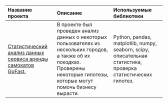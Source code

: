 | Название проекта      | Описание               | Используемые библиотеки |
| :------------- |:------------------| :-----|
|[Статистический анализ данных сервиса аренды самокатов GoFast.](https://github.com/natmerk/analytics_practicum/blob/main/06_scooter_rental_service/scooter_rental_service.ipynb)| В проекте был проведен анализ данных о некоторых пользователях из нескольких городов, а также об их поездках. Проверены некоторые гипотезы, которые могут помочь бизнесу вырасти.  |Python, pandas, matplotlib, numpy, seaborn, scipy, описательная статистика, проверка статистических гипотез.|
